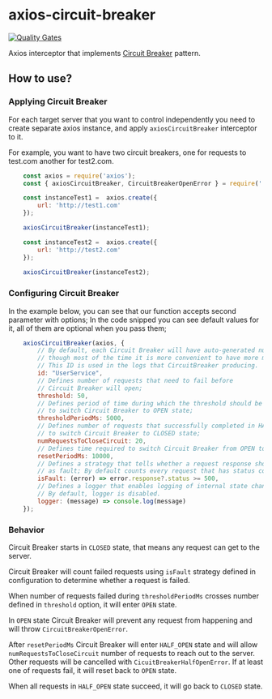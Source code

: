 # axios-circuit-breaker
[![Quality Gates](https://github.com/Ayzrian/axios-circuit-breaker/actions/workflows/quality-gates.yml/badge.svg?branch=main&event=push)](https://github.com/Ayzrian/axios-circuit-breaker/actions/workflows/quality-gates.yml)

Axios interceptor that implements [Circuit Breaker](https://learn.microsoft.com/en-us/azure/architecture/patterns/circuit-breaker) pattern.

## How to use?

### Applying Circuit Breaker

For each target server that you want to control independently you need to create separate axios instance,
and apply `axiosCircuitBreaker` interceptor to it.

For example, you want to have two circuit breakers, one for requests to test.com another for test2.com.

```javascript
    const axios = require('axios');
    const { axiosCircuitBreaker, CircuitBreakerOpenError } = require('./index');

    const instanceTest1 =  axios.create({
        url: 'http://test1.com'
    });

    axiosCircuitBreaker(instanceTest1);

    const instanceTest2 =  axios.create({
        url: 'http://test2.com'
    });
    
    axiosCircuitBreaker(instanceTest2);
```

### Configuring Circuit Breaker

In the example below, you can see that our function accepts second parameter with options; In the
code snipped you can see default values for it, all of them are optional when you pass them;

```javascript
    axiosCircuitBreaker(axios, {
        // By default, each Circuit Breaker will have auto-generated numeric id
        // though most of the time it is more convenient to have more meaningful id like "UserService", etc.
        // This ID is used in the logs that CircuitBreaker producing.
        id: "UserService",
        // Defines number of requests that need to fail before
        // Circuit Breaker will open;
        threshold: 50,
        // Defines period of time during which the threshold should be reached
        // to switch Circuit Breaker to OPEN state; 
        thresholdPeriodMs: 5000,
        // Defines number of requests that successfully completed in HALF_OPEN state
        // to switch Circuit Breaker to CLOSED state;
        numRequestsToCloseCircuit: 20,
        // Defines time required to switch Circuit Breaker from OPEN to HALF_OPEN;
        resetPeriodMs: 10000,
        // Defines a strategy that tells whether a request response should be counted
        // as fault; By default counts every request that has status code >= 500 as fault;
        isFault: (error) => error.response?.status >= 500,
        // Defines a logger that enables logging of internal state changes inside Circuit Breaker
        // By default, logger is disabled.
        logger: (message) => console.log(message)
    });
```

### Behavior

Circuit Breaker starts in `CLOSED` state, that means any request can get to the server.

Circuit Breaker will count failed requests using `isFault` strategy defined in configuration to determine whether a request is failed.

When number of requests failed during `thresholdPeriodMs` crosses number defined in `threshold` option, it will enter `OPEN` state. 

In `OPEN` state Circuit Breaker will prevent any request from happening and will throw `CircuitBreakerOpenError`.

After `resetPeriodMs` Circuit Breaker will enter `HALF_OPEN` state and will allow `numRequestsToCloseCircuit` number of requests
to reach out to the server. Other requests will be cancelled with `CicuitBreakerHalfOpenError`. If at least one of requests fail, it will reset back to `OPEN` state.

When all requests in `HALF_OPEN` state succeed, it will go back to `CLOSED` state. 